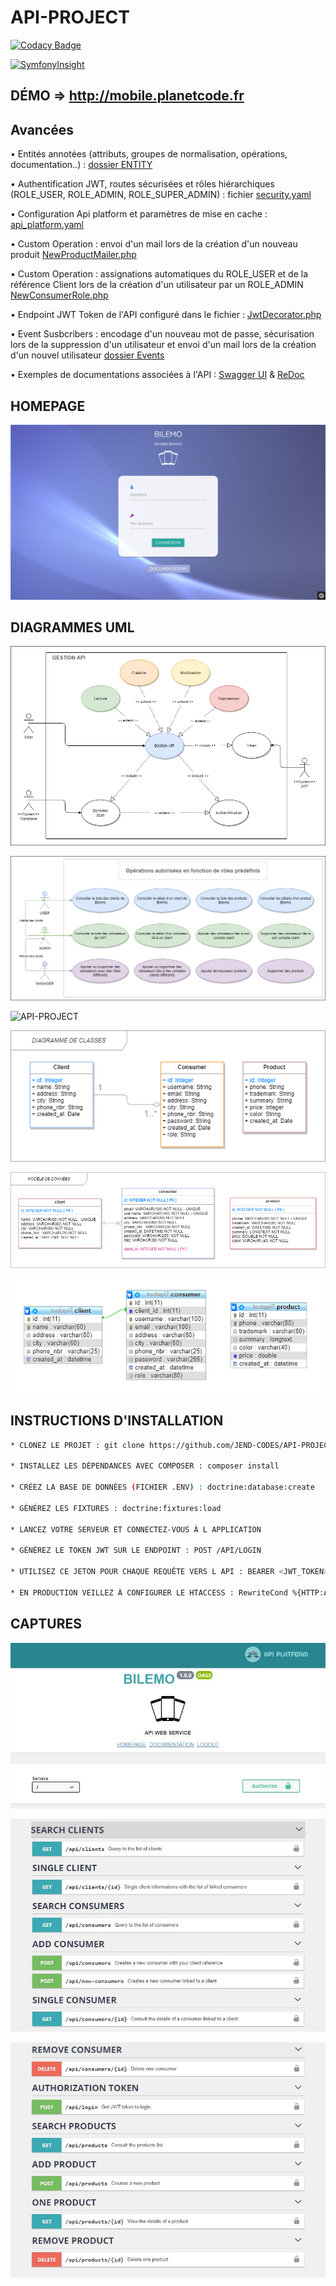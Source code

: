 # API-PROJECT

[![Codacy Badge](https://app.codacy.com/project/badge/Grade/2dc074a9d3154e6a935e2365711a1b61)](https://www.codacy.com/gh/JEND-CODES/API-PROJECT/dashboard?utm_source=github.com&amp;utm_medium=referral&amp;utm_content=JEND-CODES/API-PROJECT&amp;utm_campaign=Badge_Grade)

[![SymfonyInsight](https://insight.symfony.com/projects/e987388d-6340-4e8c-aea9-b082f74aa4e9/big.svg)](https://insight.symfony.com/projects/e987388d-6340-4e8c-aea9-b082f74aa4e9)

## DÉMO => http://mobile.planetcode.fr

## Avancées

• Entités annotées (attributs, groupes de normalisation, opérations, documentation..) : [dossier ENTITY](https://github.com/JEND-CODES/API-PROJECT/tree/main/src/Entity)

• Authentification JWT, routes sécurisées et rôles hiérarchiques (ROLE_USER, ROLE_ADMIN, ROLE_SUPER_ADMIN) : fichier [security.yaml](https://github.com/JEND-CODES/API-PROJECT/blob/main/config/packages/security.yaml)

• Configuration Api platform et paramètres de mise en cache : [api_platform.yaml](https://github.com/JEND-CODES/API-PROJECT/blob/main/config/packages/api_platform.yaml)

• Custom Operation : envoi d'un mail lors de la création d'un nouveau produit [NewProductMailer.php](https://github.com/JEND-CODES/API-PROJECT/tree/main/src/Controller)

• Custom Operation : assignations automatiques du ROLE_USER et de la référence Client lors de la création d'un utilisateur par un ROLE_ADMIN [NewConsumerRole.php](https://github.com/JEND-CODES/API-PROJECT/blob/main/src/Controller/NewConsumerRole.php)

• Endpoint JWT Token de l'API configuré dans le fichier : [JwtDecorator.php](https://github.com/JEND-CODES/API-PROJECT/blob/main/src/OpenApi/JwtDecorator.php)

• Event Susbcribers : encodage d'un nouveau mot de passe, sécurisation lors de la suppression d'un utilisateur et envoi d'un mail lors de la création d'un nouvel utilisateur [dossier Events](https://github.com/JEND-CODES/API-PROJECT/tree/main/src/Events)

• Exemples de documentations associées à l'API : [Swagger UI](http://mobile.planetcode.fr/swagger/index.html) & [ReDoc](http://mobile.planetcode.fr/api/docs?ui=re_doc)

## HOMEPAGE

![API-PROJECT](https://raw.githubusercontent.com/JEND-CODES/API-PROJECT/main/public/images/CapchaApiProject.png)

## DIAGRAMMES UML

![API-PROJECT](https://raw.githubusercontent.com/JEND-CODES/API-PROJECT/main/diagrammes/Cas_Gestion_Api_P7_V3.png)

![API-PROJECT](https://raw.githubusercontent.com/JEND-CODES/API-PROJECT/main/diagrammes/Roles_et_Operations_P7_V1.png)

![API-PROJECT](https://raw.githubusercontent.com/JEND-CODES/API-PROJECT/main/diagrammes/S%C3%A9quence_Authentification_P7_V4.png)

![API-PROJECT](https://raw.githubusercontent.com/JEND-CODES/API-PROJECT/main/diagrammes/Diagramme_de_Classes_P7_V3.png)

![API-PROJECT](https://raw.githubusercontent.com/JEND-CODES/API-PROJECT/main/diagrammes/Mod%C3%A8le_de_donn%C3%A9es_P7_V3.png)

![API-PROJECT](https://raw.githubusercontent.com/JEND-CODES/API-PROJECT/main/diagrammes/Concepteur_BDD_Bilemo_v3.png)

## INSTRUCTIONS D'INSTALLATION
``` bash
* CLONEZ LE PROJET : git clone https://github.com/JEND-CODES/API-PROJECT

* INSTALLEZ LES DÉPENDANCES AVEC COMPOSER : composer install

* CRÉEZ LA BASE DE DONNÉES (FICHIER .ENV) : doctrine:database:create

* GÉNÉREZ LES FIXTURES : doctrine:fixtures:load

* LANCEZ VOTRE SERVEUR ET CONNECTEZ-VOUS À L APPLICATION

* GÉNÉREZ LE TOKEN JWT SUR LE ENDPOINT : POST /API/LOGIN

* UTILISEZ CE JETON POUR CHAQUE REQUÊTE VERS L API : BEARER <JWT_TOKEN>

* EN PRODUCTION VEILLEZ À CONFIGURER LE HTACCESS : RewriteCond %{HTTP:Authorization} ^(.*)
```

## CAPTURES

![API-PROJECT](https://raw.githubusercontent.com/JEND-CODES/API-PROJECT/main/public/captures/capture_api_0.JPG)

![API-PROJECT](https://raw.githubusercontent.com/JEND-CODES/API-PROJECT/main/public/captures/capture_api_1.JPG)

![API-PROJECT](https://raw.githubusercontent.com/JEND-CODES/API-PROJECT/main/public/captures/capture_api_2.JPG)
